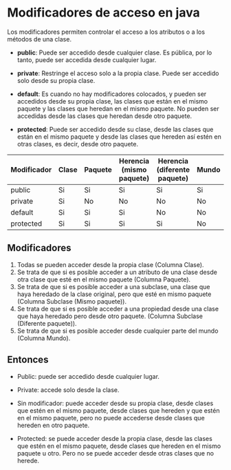 # Modificadores de acceso en java
Los modificadores permiten controlar el acceso a los atributos o a los métodos de una clase.
* **public**: Puede ser accedido desde cualquier clase. Es pública, por lo tanto, puede ser accedida desde cualquier lugar.

* **private**: Restringe el acceso solo a la propia clase. Puede ser accedido solo desde su propia clase.

* **default**: Es cuando no hay modificadores colocados, y pueden ser accedidos desde su propia clase, las clases que están en el mismo paquete y las clases que heredan en el mismo paquete. No pueden ser accedidas desde las clases que heredan desde otro paquete.

* **protected**: Puede ser accedido desde su clase, desde las clases que están en el mismo paquete y desde las clases que hereden así estén en otras clases, es decir, desde otro paquete.

Modificador | Clase | Paquete | Herencia (mismo paquete) | Herencia (diferente paquete) | Mundo
--|--|--|--|--|--
public | Si | Si | Si | Si | Si
private | Si | No | No | No | No
default | Si | Si | Si | No | No
protected | Si | Si | Si | Si | No

## Modificadores
1. Todas se pueden acceder desde la propia clase (Columna Clase).
2. Se trata de que si es posible acceder a un atributo de una clase desde otra clase que esté en el mismo paquete (Columna Paquete).
3. Se trata de que si es posible acceder a una subclase, una clase que haya heredado de la clase original, pero que esté en mismo paquete (Columna Subclase (Mismo paquete)).
4. Se trata de que si es posible acceder a una propiedad desde una clase que haya heredado pero desde otro paquete. (Columna Subclase (Diferente paquete)).
5. Se trata de que si es posible acceder desde cualquier parte del mundo (Columna Mundo).

## Entonces

* Public: puede ser accedido desde cualquier lugar.

* Private: accede solo desde la clase.

* Sin modificador: puede acceder desde su propia clase, desde clases que estén en el mismo paquete, desde clases que hereden y que estén en el mismo paquete, pero no puede accederse desde clases que hereden en otro paquete.

* Protected: se puede acceder desde la propia clase, desde las clases que estén en el mismo paquete, desde clases que hereden en el mismo paquete u otro. Pero no se puede acceder desde otras clases que no herede.
